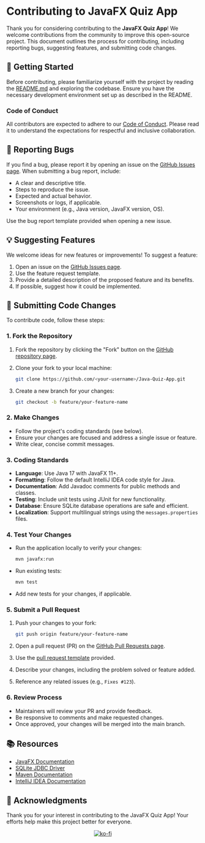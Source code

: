 # Contributing to JavaFX Quiz App

Thank you for considering contributing to the **JavaFX Quiz App**! We welcome contributions from the community to improve this open-source project. This document outlines the process for contributing, including reporting bugs, suggesting features, and submitting code changes.

## 🚀 Getting Started

Before contributing, please familiarize yourself with the project by reading the [README.md](README.md) and exploring the codebase. Ensure you have the necessary development environment set up as described in the README.

### Code of Conduct

All contributors are expected to adhere to our [Code of Conduct](CODE_OF_CONDUCT.md). Please read it to understand the expectations for respectful and inclusive collaboration.

## 🐛 Reporting Bugs

If you find a bug, please report it by opening an issue on the [GitHub Issues page](https://github.com/VoxDroid/Java-Quiz-App/issues). When submitting a bug report, include:

- A clear and descriptive title.
- Steps to reproduce the issue.
- Expected and actual behavior.
- Screenshots or logs, if applicable.
- Your environment (e.g., Java version, JavaFX version, OS).

Use the bug report template provided when opening a new issue.

## 💡 Suggesting Features

We welcome ideas for new features or improvements! To suggest a feature:

1. Open an issue on the [GitHub Issues page](https://github.com/VoxDroid/Java-Quiz-App/issues).
2. Use the feature request template.
3. Provide a detailed description of the proposed feature and its benefits.
4. If possible, suggest how it could be implemented.

## 🔨 Submitting Code Changes

To contribute code, follow these steps:

### 1. Fork the Repository

1. Fork the repository by clicking the "Fork" button on the [GitHub repository page](https://github.com/VoxDroid/Java-Quiz-App).
2. Clone your fork to your local machine:

   ```bash
   git clone https://github.com/<your-username>/Java-Quiz-App.git
   ```

3. Create a new branch for your changes:

   ```bash
   git checkout -b feature/your-feature-name
   ```

### 2. Make Changes

- Follow the project's coding standards (see below).
- Ensure your changes are focused and address a single issue or feature.
- Write clear, concise commit messages.

### 3. Coding Standards

- **Language**: Use Java 17 with JavaFX 11+.
- **Formatting**: Follow the default IntelliJ IDEA code style for Java.
- **Documentation**: Add Javadoc comments for public methods and classes.
- **Testing**: Include unit tests using JUnit for new functionality.
- **Database**: Ensure SQLite database operations are safe and efficient.
- **Localization**: Support multilingual strings using the `messages.properties` files.

### 4. Test Your Changes

- Run the application locally to verify your changes:

  ```bash
  mvn javafx:run
  ```

- Run existing tests:

  ```bash
  mvn test
  ```

- Add new tests for your changes, if applicable.

### 5. Submit a Pull Request

1. Push your changes to your fork:

   ```bash
   git push origin feature/your-feature-name
   ```

2. Open a pull request (PR) on the [GitHub Pull Requests page](https://github.com/VoxDroid/Java-Quiz-App/pulls).
3. Use the [pull request template](PULL_REQUEST_TEMPLATE.md) provided.
4. Describe your changes, including the problem solved or feature added.
5. Reference any related issues (e.g., `Fixes #123`).

### 6. Review Process

- Maintainers will review your PR and provide feedback.
- Be responsive to comments and make requested changes.
- Once approved, your changes will be merged into the main branch.

## 📚 Resources

- [JavaFX Documentation](https://openjfx.io/)
- [SQLite JDBC Driver](https://github.com/xerial/sqlite-jdbc)
- [Maven Documentation](https://maven.apache.org/)
- [IntelliJ IDEA Documentation](https://www.jetbrains.com/idea/documentation/)

## 🙏 Acknowledgments

Thank you for your interest in contributing to the JavaFX Quiz App! Your efforts help make this project better for everyone.

<p align="center">
  <a href="https://ko-fi.com/O4O6LO7Q1" target="_blank">
    <img src="https://ko-fi.com/img/githubbutton_sm.svg" alt="ko-fi" style="border: 0;">
  </a>
</p>